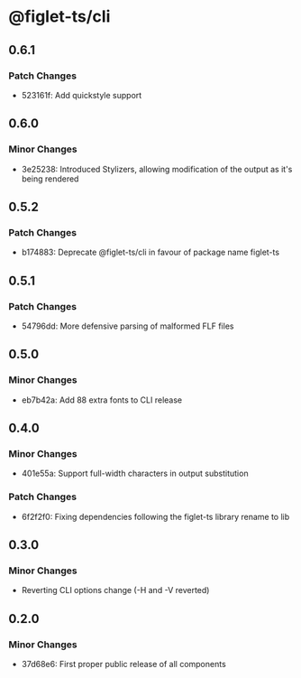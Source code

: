 # @figlet-ts/cli

## 0.6.1

### Patch Changes

-   523161f: Add quickstyle support

## 0.6.0

### Minor Changes

-   3e25238: Introduced Stylizers, allowing modification of the output as it's being rendered

## 0.5.2

### Patch Changes

-   b174883: Deprecate @figlet-ts/cli in favour of package name figlet-ts

## 0.5.1

### Patch Changes

-   54796dd: More defensive parsing of malformed FLF files

## 0.5.0

### Minor Changes

-   eb7b42a: Add 88 extra fonts to CLI release

## 0.4.0

### Minor Changes

-   401e55a: Support full-width characters in output substitution

### Patch Changes

-   6f2f2f0: Fixing dependencies following the figlet-ts library rename to lib

## 0.3.0

### Minor Changes

-   Reverting CLI options change (-H and -V reverted)

## 0.2.0

### Minor Changes

-   37d68e6: First proper public release of all components
